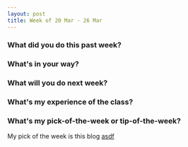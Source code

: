 ```yaml
---
layout: post
title: Week of 20 Mar - 26 Mar
---
```


### What did you do this past week?

### What's in your way?


### What will you do next week?


### What's my experience of the class?


### What's my pick-of-the-week or tip-of-the-week?
My pick of the week is this blog [asdf](https://medium.com/@william01110111/the-programming-language-pipeline-91d3f449c919)

